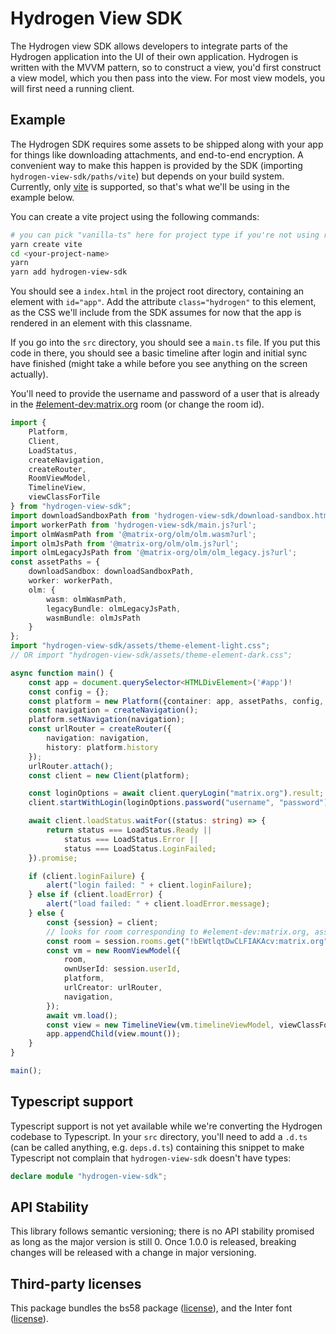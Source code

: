 # Hydrogen View SDK


The Hydrogen view SDK allows developers to integrate parts of the Hydrogen application into the UI of their own application. Hydrogen is written with the MVVM pattern, so to construct a view, you'd first construct a view model, which you then pass into the view. For most view models, you will first need a running client.

## Example

The Hydrogen SDK requires some assets to be shipped along with your app for things like downloading attachments, and end-to-end encryption. A convenient way to make this happen is provided by the SDK (importing `hydrogen-view-sdk/paths/vite`) but depends on your build system. Currently, only [vite](https://vitejs.dev/) is supported, so that's what we'll be using in the example below.

You can create a vite project using the following commands:

```sh
# you can pick "vanilla-ts" here for project type if you're not using react or vue
yarn create vite
cd <your-project-name>
yarn
yarn add hydrogen-view-sdk
```

You should see a `index.html` in the project root directory, containing an element with `id="app"`. Add the attribute `class="hydrogen"` to this element, as the CSS we'll include from the SDK assumes for now that the app is rendered in an element with this classname.

If you go into the `src` directory, you should see a `main.ts` file. If you put this code in there, you should see a basic timeline after login and initial sync have finished (might take a while before you see anything on the screen actually).

You'll need to provide the username and password of a user that is already in the [#element-dev:matrix.org](https://matrix.to/#/#element-dev:matrix.org) room (or change the room id).

```ts
import {
    Platform,
    Client,
    LoadStatus,
    createNavigation,
    createRouter,
    RoomViewModel,
    TimelineView,
    viewClassForTile
} from "hydrogen-view-sdk";
import downloadSandboxPath from 'hydrogen-view-sdk/download-sandbox.html?url';
import workerPath from 'hydrogen-view-sdk/main.js?url';
import olmWasmPath from '@matrix-org/olm/olm.wasm?url';
import olmJsPath from '@matrix-org/olm/olm.js?url';
import olmLegacyJsPath from '@matrix-org/olm/olm_legacy.js?url';
const assetPaths = {
    downloadSandbox: downloadSandboxPath,
    worker: workerPath,
    olm: {
        wasm: olmWasmPath,
        legacyBundle: olmLegacyJsPath,
        wasmBundle: olmJsPath
    }
};
import "hydrogen-view-sdk/assets/theme-element-light.css";
// OR import "hydrogen-view-sdk/assets/theme-element-dark.css";

async function main() {
    const app = document.querySelector<HTMLDivElement>('#app')!
    const config = {};
    const platform = new Platform({container: app, assetPaths, config, options: { development: import.meta.env.DEV }});
    const navigation = createNavigation();
    platform.setNavigation(navigation);
    const urlRouter = createRouter({
        navigation: navigation,
        history: platform.history
    });
    urlRouter.attach();
    const client = new Client(platform);

    const loginOptions = await client.queryLogin("matrix.org").result;
    client.startWithLogin(loginOptions.password("username", "password"));

    await client.loadStatus.waitFor((status: string) => {
        return status === LoadStatus.Ready ||
            status === LoadStatus.Error ||
            status === LoadStatus.LoginFailed;
    }).promise;

    if (client.loginFailure) {
        alert("login failed: " + client.loginFailure);
    } else if (client.loadError) {
        alert("load failed: " + client.loadError.message);
    } else {
        const {session} = client;
        // looks for room corresponding to #element-dev:matrix.org, assuming it is already joined
        const room = session.rooms.get("!bEWtlqtDwCLFIAKAcv:matrix.org");
        const vm = new RoomViewModel({
            room,
            ownUserId: session.userId,
            platform,
            urlCreator: urlRouter,
            navigation,
        });
        await vm.load();
        const view = new TimelineView(vm.timelineViewModel, viewClassForTile);
        app.appendChild(view.mount());
    }
}

main();
```

## Typescript support

Typescript support is not yet available while we're converting the Hydrogen codebase to Typescript.
In your `src` directory, you'll need to add a `.d.ts` (can be called anything, e.g. `deps.d.ts`)
containing this snippet to make Typescript not complain that `hydrogen-view-sdk` doesn't have types:

```ts
declare module "hydrogen-view-sdk";
```

## API Stability

This library follows semantic versioning; there is no API stability promised as long as the major version is still 0. Once 1.0.0 is released, breaking changes will be released with a change in major versioning.

## Third-party licenses

This package bundles the bs58 package ([license](https://github.com/cryptocoinjs/bs58/blob/master/LICENSE)), and the Inter font ([license](https://github.com/rsms/inter/blob/master/LICENSE.txt)).
